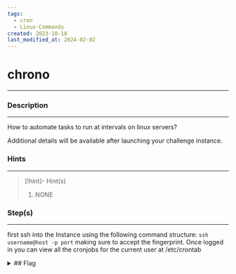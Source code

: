 ```yaml
---
tags:
  - cron
  - Linux-Commands
created: 2023-10-18
last_modified_at: 2024-02-02
---
```

# chrono
---
### Description
---
How to automate tasks to run at intervals on linux servers?

Additional details will be available after launching your challenge instance.
### Hints
---

> [!hint]- Hint(s)
> 1.  NONE

### Step(s)
---
first ssh into the Instance using the following command structure: `ssh username@host -p port`
making sure to accept the fingerprint.
Once logged in you can view all the cronjobs for the current user at /etc/crontab
<details>
  <summary>## Flag</summary>picoCTF{Sch3DUL7NG_T45K3_L1NUX_1b4d8744}
</details>